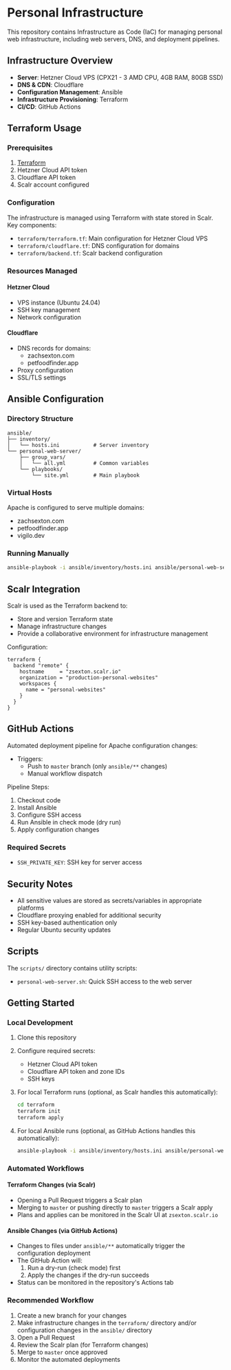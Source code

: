 # Personal Infrastructure

This repository contains Infrastructure as Code (IaC) for managing personal web infrastructure, including web servers, DNS, and deployment pipelines.

## Infrastructure Overview

- **Server**: Hetzner Cloud VPS (CPX21 - 3 AMD CPU, 4GB RAM, 80GB SSD)
- **DNS & CDN**: Cloudflare
- **Configuration Management**: Ansible
- **Infrastructure Provisioning**: Terraform
- **CI/CD**: GitHub Actions

## Terraform Usage

### Prerequisites

1. [Terraform](https://www.terraform.io/downloads.html)
2. Hetzner Cloud API token
3. Cloudflare API token
4. Scalr account configured

### Configuration

The infrastructure is managed using Terraform with state stored in Scalr. Key components:

- `terraform/terraform.tf`: Main configuration for Hetzner Cloud VPS
- `terraform/cloudflare.tf`: DNS configuration for domains
- `terraform/backend.tf`: Scalr backend configuration

### Resources Managed

#### Hetzner Cloud

- VPS instance (Ubuntu 24.04)
- SSH key management
- Network configuration

#### Cloudflare

- DNS records for domains:
  - zachsexton.com
  - petfoodfinder.app
- Proxy configuration
- SSL/TLS settings

## Ansible Configuration

### Directory Structure

```text
ansible/
├── inventory/
│   └── hosts.ini           # Server inventory
└── personal-web-server/
    ├── group_vars/
    │   └── all.yml         # Common variables
    └── playbooks/
        └── site.yml        # Main playbook
```

### Virtual Hosts

Apache is configured to serve multiple domains:

- zachsexton.com
- petfoodfinder.app
- vigilo.dev

### Running Manually

```bash
ansible-playbook -i ansible/inventory/hosts.ini ansible/personal-web-server/playbooks/site.yml
```

## Scalr Integration

Scalr is used as the Terraform backend to:

- Store and version Terraform state
- Manage infrastructure changes
- Provide a collaborative environment for infrastructure management

Configuration:

```hcl
terraform {
  backend "remote" {
    hostname     = "zsexton.scalr.io"
    organization = "production-personal-websites"
    workspaces {
      name = "personal-websites"
    }
  }
}
```

## GitHub Actions

Automated deployment pipeline for Apache configuration changes:

- Triggers:
  - Push to `master` branch (only `ansible/**` changes)
  - Manual workflow dispatch

Pipeline Steps:

1. Checkout code
2. Install Ansible
3. Configure SSH access
4. Run Ansible in check mode (dry run)
5. Apply configuration changes

### Required Secrets

- `SSH_PRIVATE_KEY`: SSH key for server access

## Security Notes

- All sensitive values are stored as secrets/variables in appropriate platforms
- Cloudflare proxying enabled for additional security
- SSH key-based authentication only
- Regular Ubuntu security updates

## Scripts

The `scripts/` directory contains utility scripts:

- `personal-web-server.sh`: Quick SSH access to the web server

## Getting Started

### Local Development

1. Clone this repository
2. Configure required secrets:
   - Hetzner Cloud API token
   - Cloudflare API token and zone IDs
   - SSH keys
3. For local Terraform runs (optional, as Scalr handles this automatically):

   ```bash
   cd terraform
   terraform init
   terraform apply
   ```

4. For local Ansible runs (optional, as GitHub Actions handles this automatically):

   ```bash
   ansible-playbook -i ansible/inventory/hosts.ini ansible/personal-web-server/playbooks/site.yml
   ```

### Automated Workflows

#### Terraform Changes (via Scalr)

- Opening a Pull Request triggers a Scalr plan
- Merging to `master` or pushing directly to `master` triggers a Scalr apply
- Plans and applies can be monitored in the Scalr UI at `zsexton.scalr.io`

#### Ansible Changes (via GitHub Actions)

- Changes to files under `ansible/**` automatically trigger the configuration deployment
- The GitHub Action will:
  1. Run a dry-run (check mode) first
  2. Apply the changes if the dry-run succeeds
- Status can be monitored in the repository's Actions tab

### Recommended Workflow

1. Create a new branch for your changes
2. Make infrastructure changes in the `terraform/` directory and/or configuration changes in the `ansible/` directory
3. Open a Pull Request
4. Review the Scalr plan (for Terraform changes)
5. Merge to `master` once approved
6. Monitor the automated deployments
